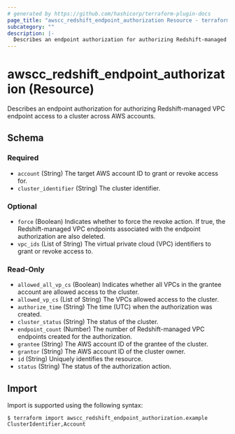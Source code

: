 ```yaml
---
# generated by https://github.com/hashicorp/terraform-plugin-docs
page_title: "awscc_redshift_endpoint_authorization Resource - terraform-provider-awscc"
subcategory: ""
description: |-
  Describes an endpoint authorization for authorizing Redshift-managed VPC endpoint access to a cluster across AWS accounts.
---
```


# awscc_redshift_endpoint_authorization (Resource)

Describes an endpoint authorization for authorizing Redshift-managed VPC endpoint access to a cluster across AWS accounts.



<!-- schema generated by tfplugindocs -->
## Schema

### Required

- `account` (String) The target AWS account ID to grant or revoke access for.
- `cluster_identifier` (String) The cluster identifier.

### Optional

- `force` (Boolean) Indicates whether to force the revoke action. If true, the Redshift-managed VPC endpoints associated with the endpoint authorization are also deleted.
- `vpc_ids` (List of String) The virtual private cloud (VPC) identifiers to grant or revoke access to.

### Read-Only

- `allowed_all_vp_cs` (Boolean) Indicates whether all VPCs in the grantee account are allowed access to the cluster.
- `allowed_vp_cs` (List of String) The VPCs allowed access to the cluster.
- `authorize_time` (String) The time (UTC) when the authorization was created.
- `cluster_status` (String) The status of the cluster.
- `endpoint_count` (Number) The number of Redshift-managed VPC endpoints created for the authorization.
- `grantee` (String) The AWS account ID of the grantee of the cluster.
- `grantor` (String) The AWS account ID of the cluster owner.
- `id` (String) Uniquely identifies the resource.
- `status` (String) The status of the authorization action.

## Import

Import is supported using the following syntax:

```shell
$ terraform import awscc_redshift_endpoint_authorization.example ClusterIdentifier,Account
```
